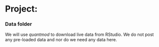 # Project: 
### Data folder

We will use *quantmod* to download live data from RStudio. We do not post any pre-loaded data and nor do we need any data here.
